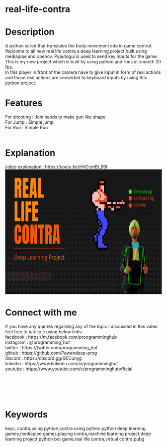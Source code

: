 # real-life-contra

<h1>Description</h1>
A python script that translates the body movement into in game control.<br>
Welcome to all new real life contra a deep learning project built using mediapipe and opencv. Pyautogui is used to send key inputs for the game.
This is my new project which is built by using python and runs at smooth 20 fps. <br>
In this player in front of the camera have to give input in form of real actions and those real actions are converted to keyboard inputs by using this python project.<br>

<h1>Features</h1>
For shooting : Join hands to make gun like shape<br>
For Jump : Simple jump <br>
For Run : Simple Run<br>
<br>

<h1>Explanation</h1>
video explanation : https://youtu.be/HVCcmBI_59I<br>
<img src="0001.jpg" height="400px"/>
<br>

<h1>Connect with me</h1>
If you have any queries regarding any of the topic I discussed in this video feel free to talk to e using below links:<br>
facebook : https://m.facebook.com/proogramminghub<br>
instagram : @programming_hut<br>
twitter : https://twitter.com/programming_hut<br>
github : https://github.com/Pawandeep-prog<br>
discord : https://discord.gg/G5Cunyg<br>
linkedin : https://www.linkedin.com/in/programminghut<br>
youtube : https://www.youtube.com/c/programminghutofficial<br>

  <br><br><br><br>
  
<h1>Keywords</h1>
keys,
contra,using python,contra using python,python deep learning games,mediapipe games,playing contra,machine learning project,deep learning project,python bot game,real life contra,virtual contra,pubg
